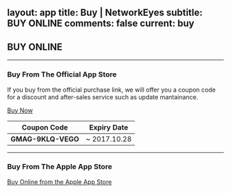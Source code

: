 layout: app
title: Buy | NetworkEyes
subtitle: BUY ONLINE
comments: false
current: buy
---

## <strong>BUY ONLINE</strong>
---

### Buy From The Official App Store
If you buy from the official purchase link, we will offer you a coupon code for a discount and after-sales service such as update mantainance. 

<a href="https://shopper.mycommerce.com/checkout/cart/add/55399-55" target="_blank"><span class="cls-banner-start-link"> <i class="fa fa-shopping-bag fa-3x" aria-hidden="true"></i> <span> Buy Now </span> <i class="fa fa-angle-double-right"></i> </span></a>

Coupon Code | Expiry Date
------ | -------
**GMAG-9KLQ-VEGO** | ~ 2017.10.28


---

### Buy From The Apple App Store
<a href="https://itunes.apple.com/us/app//id898159925?l=zh&ls=1&mt=12" target="_blank"><span class="cls-banner-start-link"> <i class="fa fa-apple fa-3x" aria-hidden="true"></i> <span> Buy Online from the Apple App Store </span><i class="fa fa-angle-double-right"></i></span> </a>